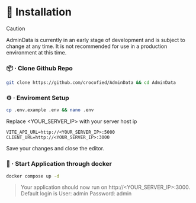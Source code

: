 # 🚀 Installation
> [!CAUTION]
> AdminData is currently in an early stage of development and is subject to change at any time. It is not recommended for use in a production environment at this time.

### 📦 · Clone Github Repo
```sh
git clone https://github.com/crocofied/AdminData && cd AdminData
```

### ⚙️ · Enviroment Setup
```sh
cp .env.example .env && nano .env
```
Replace <YOUR_SERVER_IP> with your server host ip
```
VITE_API_URL=http://<YOUR_SERVER_IP>:5000
CLIENT_URL=http://<YOUR_SERVER_IP>:3000
```
Save your changes and close the editor.

### 🐳 · Start Application through docker
```sh
docker compose up -d
```

> Your application should now run on http://<YOUR_SERVER_IP>:3000. Default login is User: admin Password: admin
